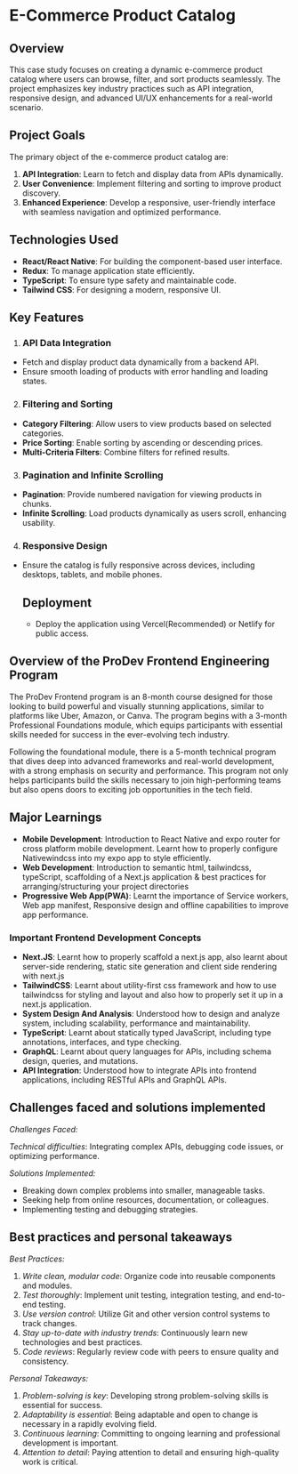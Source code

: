 # E-Commerce Product Catalog

## Overview

This case study focuses on creating a dynamic e-commerce product catalog where users can browse, filter, and sort products seamlessly. The project emphasizes key industry practices such as API integration, responsive design, and advanced UI/UX enhancements for a real-world scenario.

## Project Goals
The primary object of the e-commerce product catalog are:

1. **API Integration**: Learn to fetch and display data from APIs dynamically.
2. **User Convenience**: Implement filtering and sorting to improve product discovery.
3. **Enhanced Experience**: Develop a responsive, user-friendly interface with seamless navigation and optimized performance.

## Technologies Used

- **React/React Native**: For building the component-based user interface.
- **Redux**: To manage application state efficiently.
- **TypeScript**: To ensure type safety and maintainable code.
- **Tailwind CSS**: For designing a modern, responsive UI.

## Key Features

1. ### API Data Integration
- Fetch and display product data dynamically from a backend API.
- Ensure smooth loading of products with error handling and loading states.
  
2. ### Filtering and Sorting
- **Category Filtering**: Allow users to view products based on selected categories.
- **Price Sorting**: Enable sorting by ascending or descending prices.
- **Multi-Criteria Filters**: Combine filters for refined results.
  
3. ### Pagination and Infinite Scrolling
- **Pagination**: Provide numbered navigation for viewing products in chunks.
- **Infinite Scrolling**: Load products dynamically as users scroll, enhancing usability.
  
4. ### Responsive Design
- Ensure the catalog is fully responsive across devices, including desktops, tablets, and mobile phones.

  ## Deployment
  - Deploy the application using Vercel(Recommended) or Netlify for public access.


## Overview of the ProDev Frontend Engineering Program

The ProDev Frontend program is an 8-month course designed for those looking to build powerful and visually stunning applications, similar to platforms like Uber, Amazon, or Canva. The program begins with a 3-month Professional Foundations module, which equips participants with essential skills needed for success in the ever-evolving tech industry.

Following the foundational module, there is a 5-month technical program that dives deep into advanced frameworks and real-world development, with a strong emphasis on security and performance. This program not only helps participants build the skills necessary to join high-performing teams but also opens doors to exciting job opportunities in the tech field.

## Major Learnings

- **Mobile Development**: Introduction to React Native and expo router for cross platform mobile development. Learnt how to properly configure Nativewindcss into my expo app to style efficiently.
- **Web Development**: Introduction to semantic html, tailwindcss, typeScript, scaffolding of a Next.js application & best practices for arranging/structuring your project directories
- **Progressive Web App(PWA)**: Learnt the importance of Service workers, Web app manifest, Responsive design and offline capabilities to improve app performance.

### Important Frontend Development Concepts

- **Next.JS**: Learnt how to properly scaffold a next.js app, also learnt about server-side rendering, static site generation and client side rendering with next.js
- **TailwindCSS**: Learnt about utility-first css framework and how to use tailwindcss for styling and layout and also how to properly set it up in a next.js application.
- **System Design And Analysis**: Understood how to design and analyze system, including scalability, performance and maintainability.
- **TypeScript**: Learnt about statically typed JavaScript, including type annotations, interfaces, and type checking.
- **GraphQL**: Learnt about query languages for APIs, including schema design, queries, and mutations.
- **API Integration**:  Understood how to integrate APIs into frontend applications, including RESTful APIs and GraphQL APIs.

## Challenges faced and solutions implemented

*Challenges Faced:*

 *Technical difficulties*: Integrating complex APIs, debugging code issues, or optimizing performance.

*Solutions Implemented:*

- Breaking down complex problems into smaller, manageable tasks.
- Seeking help from online resources, documentation, or colleagues.
- Implementing testing and debugging strategies.

## Best practices and personal takeaways

*Best Practices:*

1. *Write clean, modular code*: Organize code into reusable components and modules.
2. *Test thoroughly*: Implement unit testing, integration testing, and end-to-end testing.
3. *Use version control*: Utilize Git and other version control systems to track changes.
4. *Stay up-to-date with industry trends*: Continuously learn new technologies and best practices.
5. *Code reviews*: Regularly review code with peers to ensure quality and consistency.

*Personal Takeaways:*

1. *Problem-solving is key*: Developing strong problem-solving skills is essential for success.
2. *Adaptability is essential*: Being adaptable and open to change is necessary in a rapidly evolving field.
4. *Continuous learning*: Committing to ongoing learning and professional development is important.
5. *Attention to detail*: Paying attention to detail and ensuring high-quality work is critical.

